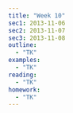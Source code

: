 ```yaml
---
title: "Week 10"
sec1: 2013-11-06
sec2: 2013-11-07
sec3: 2013-11-08
outline:
  - "TK"
examples:
  - "TK"
reading: 
  - "TK"
homework:
  - "TK"
---
```



